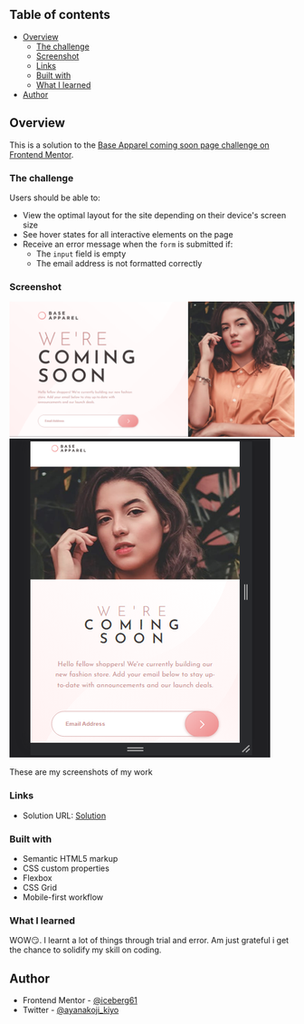  

## Table of contents

- [Overview](#overview)
  - [The challenge](#the-challenge)
  - [Screenshot](#screenshot)
  - [Links](#links)
  - [Built with](#built-with)
  - [What I learned](#what-i-learned)
- [Author](#author)


## Overview

This is a solution to the [Base Apparel coming soon page challenge on Frontend Mentor](https://www.frontendmentor.io/challenges/base-apparel-coming-soon-page-5d46b47f8db8a7063f9331a0).

### The challenge

Users should be able to:

- View the optimal layout for the site depending on their device's screen size
- See hover states for all interactive elements on the page
- Receive an error message when the `form` is submitted if:
  - The `input` field is empty
  - The email address is not formatted correctly

### Screenshot

![](./screenshots/Screenshot_20230314_103150.png)
![](./screenshots/Screenshot_20230314_103316.png)

These are my screenshots of my work 

### Links

- Solution URL: [Solution](https://iceberg61.github.io/icebeBase-Apparel-coming-soon-page/)



### Built with

- Semantic HTML5 markup
- CSS custom properties
- Flexbox
- CSS Grid
- Mobile-first workflow


### What I learned

WOW😏. I learnt a lot of things through trial and error.
Am just grateful i get the chance to solidify my skill on coding.

## Author

- Frontend Mentor - [@iceberg61](https://www.frontendmentor.io/profile/iceberg61)
- Twitter - [@ayanakoji_kiyo](https://www.twitter.com/ayanakoji_kiyo)
